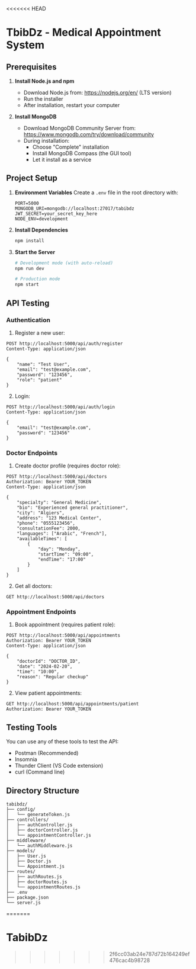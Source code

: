 <<<<<<< HEAD
# TbibDz - Medical Appointment System

## Prerequisites

1. **Install Node.js and npm**
   - Download Node.js from: https://nodejs.org/en/ (LTS version)
   - Run the installer
   - After installation, restart your computer

2. **Install MongoDB**
   - Download MongoDB Community Server from: https://www.mongodb.com/try/download/community
   - During installation:
     - Choose "Complete" installation
     - Install MongoDB Compass (the GUI tool)
     - Let it install as a service

## Project Setup

1. **Environment Variables**
   Create a `.env` file in the root directory with:
   ```
   PORT=5000
   MONGODB_URI=mongodb://localhost:27017/tabibdz
   JWT_SECRET=your_secret_key_here
   NODE_ENV=development
   ```

2. **Install Dependencies**
   ```bash
   npm install
   ```

3. **Start the Server**
   ```bash
   # Development mode (with auto-reload)
   npm run dev

   # Production mode
   npm start
   ```

## API Testing

### Authentication
1. Register a new user:
```http
POST http://localhost:5000/api/auth/register
Content-Type: application/json

{
    "name": "Test User",
    "email": "test@example.com",
    "password": "123456",
    "role": "patient"
}
```

2. Login:
```http
POST http://localhost:5000/api/auth/login
Content-Type: application/json

{
    "email": "test@example.com",
    "password": "123456"
}
```

### Doctor Endpoints
1. Create doctor profile (requires doctor role):
```http
POST http://localhost:5000/api/doctors
Authorization: Bearer YOUR_TOKEN
Content-Type: application/json

{
    "specialty": "General Medicine",
    "bio": "Experienced general practitioner",
    "city": "Algiers",
    "address": "123 Medical Center",
    "phone": "0555123456",
    "consultationFee": 2000,
    "languages": ["Arabic", "French"],
    "availableTimes": [
        {
            "day": "Monday",
            "startTime": "09:00",
            "endTime": "17:00"
        }
    ]
}
```

2. Get all doctors:
```http
GET http://localhost:5000/api/doctors
```

### Appointment Endpoints
1. Book appointment (requires patient role):
```http
POST http://localhost:5000/api/appointments
Authorization: Bearer YOUR_TOKEN
Content-Type: application/json

{
    "doctorId": "DOCTOR_ID",
    "date": "2024-02-20",
    "time": "10:00",
    "reason": "Regular checkup"
}
```

2. View patient appointments:
```http
GET http://localhost:5000/api/appointments/patient
Authorization: Bearer YOUR_TOKEN
```

## Testing Tools
You can use any of these tools to test the API:
- Postman (Recommended)
- Insomnia
- Thunder Client (VS Code extension)
- curl (Command line)

## Directory Structure
```
tabibdz/
├── config/
│   └── generateToken.js
├── controllers/
│   ├── authController.js
│   ├── doctorController.js
│   └── appointmentController.js
├── middleware/
│   └── authMiddleware.js
├── models/
│   ├── User.js
│   ├── Doctor.js
│   └── Appointment.js
├── routes/
│   ├── authRoutes.js
│   ├── doctorRoutes.js
│   └── appointmentRoutes.js
├── .env
├── package.json
└── server.js
``` 
=======
# TabibDz
>>>>>>> 2f6cc03ab24e787d72b164249ef476cac4b98728
